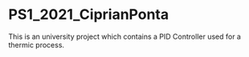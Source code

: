 # PS1_2021_CiprianPonta
This is an university project which contains a PID Controller used for a thermic process.
